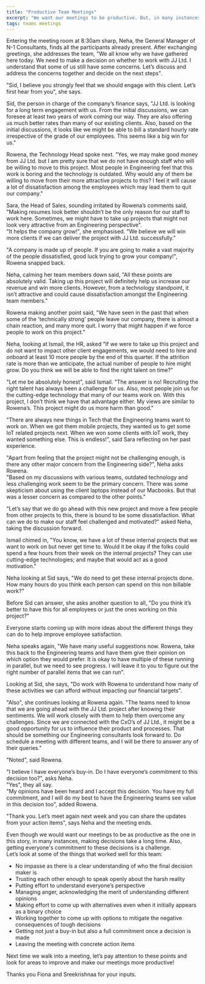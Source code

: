 ```yaml
---
title: "Productive Team Meetings"
excerpt: "We want our meetings to be productive. But, in many instances, coming up with decisions take long. Also, getting everyone's commitment is a challenge"
tags: teams meetings
---
```

Entering the meeting room at 8:30am sharp, Neha, the General Manager of N-1 Consultants, finds all the participants
already present. After exchanging greetings, she addresses the team, "We all know why we have gathered here today.
We need to make a decision on whether to work with JJ Ltd. I understand that some of us still have some concerns.
Let’s discuss and address the concerns together and decide on the next steps".

"Sid, I believe you strongly feel that we should engage with this client. Let’s first hear from you", she says.

Sid, the person in charge of the company’s finance says, "JJ Ltd. is looking for a long term engagement with us.
From the initial discussions, we can foresee at least two years of work coming our way.
They are also offering us much better rates than many of our existing clients.
Also, based on the initial discussions, it looks like we might be able to bill a standard hourly rate irrespective of
the grade of our employees. This seems like a big win for us."

Rowena, the Technology Head spoke next. "Yes, we may make good money from JJ Ltd. but I am pretty sure that we do not
have enough staff who will be willing to move to this project. Most people in Engineering feel that this work is
boring and the technology is outdated. Why would any of them be willing to move from their more attractive projects
to this? I feel it will cause a lot of dissatisfaction among the employees which may lead them to quit our company."

Sara, the Head of Sales, sounding irritated by Rowena’s comments said, "Making resumes look better shouldn’t be the
only reason for our staff to work here. Sometimes, we might have to take up projects that might not look very attractive
from an Engineering perspective".  
"It helps the company grow!", she emphasised. "We believe we will win more clients if we can deliver the project
with JJ Ltd. successfully."

"A company is made up of people. If you are going to make a vast majority of the people dissatisfied,
good luck trying to grow your company!", Rowena snapped back.

Neha, calming her team members down said, "All these points are absolutely valid. Taking up this project will definitely
help us increase our revenue and win more clients. However, from a technology standpoint, it isn’t attractive and could
cause dissatisfaction amongst the Engineering team members."

Rowena making another point said, "We have seen in the past that when some of the 'technically strong' people leave our
company, there is almost a chain reaction, and many more quit. I worry that might happen if we force people to work on
this project."

Neha, looking at Ismail, the HR, asked "If we were to take up this project and do not want to impact other
client engagements, we would need to hire and onboard at least 10 more people by the end of this quarter.
If the attrition rate is more than we anticipate, the actual number of people to hire might grow.
Do you think we will be able to find the right talent on time?"

"Let me be absolutely honest", said Ismail. "The answer is no! Recruiting the right talent has always been a challenge
for us. Also, most people join us for the cutting-edge technology that many of our teams work on.
With this project, I don’t think we have that advantage either. My views are similar to Rowena’s.
This project might do us more harm than good."

"There are always new things in Tech that the Engineering teams want to work on. When we got them mobile projects,
they wanted us to get some IoT related projects next. When we won some clients with IoT work, they wanted something else.
This is endless!", said Sara reflecting on her past experience.

"Apart from feeling that the project might not be challenging enough, is there any other major concern from the
Engineering side?", Neha asks Rowena.  
"Based on my discussions with various teams, outdated technology and less challenging work seem to be the primary
concern. There was some skepticism about using the client laptops instead of our Macbooks. But that was a lesser
concern as compared to the other points."

"Let’s say that we do go ahead with this new project and move a few people from other projects to this, there is bound
to be some dissatisfaction. What can we do to make our staff feel challenged and motivated?" asked Neha,
taking the discussion forward.

Ismail chimed in, "You know, we have a lot of these internal projects that we want to work on but never get time to.
Would it be okay if the folks could spend a few hours from their week on the internal projects?
They can use cutting-edge technologies; and maybe that would act as a good motivation."

Neha looking at Sid says, "We do need to get these internal projects done. How many hours do you think each person can
spend on this non billable work?"

Before Sid can answer, she asks another question to all, "Do you think it’s better to have this for all employees or
just the ones working on this project?"

Everyone starts coming up with more ideas about the different things they can do to help improve employee satisfaction.

Neha speaks again, "We have many useful suggestions now. Rowena, take this back to the Engineering teams and have them
give their opinion on which option they would prefer. It is okay to have multiple of these running in parallel,
but we need to see progress. I will leave it to you to figure out the right number of parallel items that we can run".

Looking at Sid, she says, "Do work with Rowena to understand how many of these activities we can afford without
impacting our financial targets".

"Also", she continues looking at Rowena again. "The teams need to know that we are going ahead with the JJ Ltd. project
after knowing their sentiments. We will work closely with them to help them overcome any challenges.
Since we are connected with the CxO’s of JJ Ltd., it might be a good opportunity for us to influence their product
and processes. That should be something our Engineering consultants look forward to. Do schedule a meeting with
different teams, and I will be there to answer any of their queries."

"Noted", said Rowena.

"I believe I have everyone’s buy-in. Do I have everyone’s commitment to this decision too?", asks Neha.  
"Yes", they all say.  
"My opinions have been heard and I accept this decision. You have my full commitment, and I will do my best
to have the Engineering teams see value in this decision too", added Rowena.

"Thank you. Let’s meet again next week and you can share the updates from your action items", says Neha and the meeting
ends.

Even though we would want our meetings to be as productive as the one in this story, in many instances, making
decisions take a long time. Also, getting everyone's commitment to these decisions is a challenge.  
Let’s look at some of the things that worked well for this team:
- No impasse as there is a clear understanding of who the final decision maker is
- Trusting each other enough to speak openly about the harsh reality
- Putting effort to understand everyone’s perspective
- Managing anger, acknowledging the merit of understanding different opinions
- Making effort to come up with alternatives even when it initially appears as a binary choice
- Working together to come up with options to mitigate the negative consequences of tough decisions
- Getting not just a buy-in but also a full commitment once a decision is made
- Leaving the meeting with concrete action items

Next time we walk into a meeting, let’s pay attention to these points and look for areas to improve and make our
meetings more productive!


Thanks you Fiona and Sreekrishnaa for your inputs.
